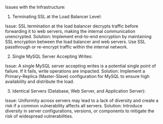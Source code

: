 Issues with the Infrastructure:

1. Terminating SSL at the Load Balancer Level:

Issue: SSL termination at the load balancer decrypts traffic before forwarding it to web servers, making the internal communication unencrypted.
Solution: Implement end-to-end encryption by maintaining SSL encryption between the load balancer and web servers. Use SSL passthrough or re-encrypt traffic within the internal network.

2. Single MySQL Server Accepting Writes:

Issue: A single MySQL server accepting writes is a potential single point of failure. If it fails, write operations are impacted.
Solution: Implement a Primary-Replica (Master-Slave) configuration for MySQL to ensure high availability and distribute the load.

3. Identical Servers (Database, Web Server, and Application Server):

Issue: Uniformity across servers may lead to a lack of diversity and create a risk if a common vulnerability affects all servers.
Solution: Introduce diversity in server configurations, versions, or components to mitigate the risk of widespread vulnerabilities.
